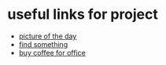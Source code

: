 # useful links for project

- [picture of the day](https://wwww.bing.com)
- [find something](https://www.google.com)
- [buy coffee for office](https://www.amazon.com)